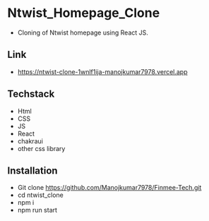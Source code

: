 # Ntwist_Homepage_Clone
- Cloning of Ntwist homepage using React JS.

## Link
- https://ntwist-clone-1wnlf1ija-manojkumar7978.vercel.app

## Techstack
- Html
- CSS
- JS
- React
- chakraui
- other css library



## Installation

- Git clone https://github.com/Manojkumar7978/Finmee-Tech.git
- cd ntwist_clone
- npm i
- npm run start

